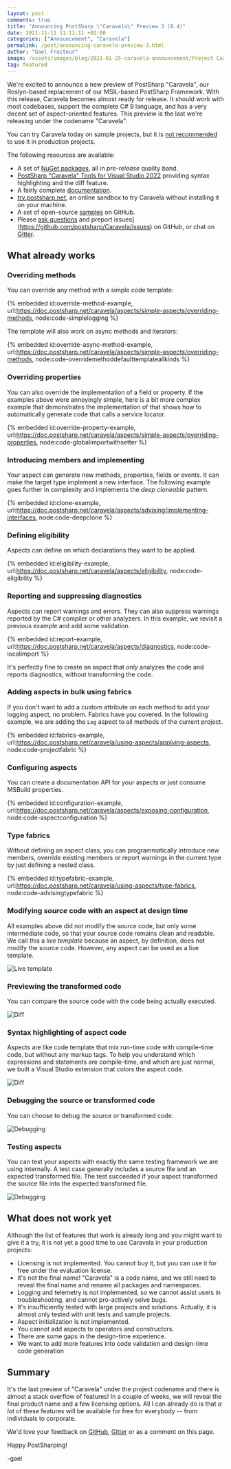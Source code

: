 ```yaml
---
layout: post 
comments: true
title: "Announcing PostSharp \"Caravela\" Preview 3 (0.4)"
date: 2021-11-11 11:11:11 +02:00
categories: ["Announcement", "Caravela"]
permalink: /post/announcing-caravela-preview-3.html
author: "Gael Fraiteur"
image: /assets/images/blog/2021-01-25-caravela-announcement/Project Caravela 1.png
tag: featured
---
```


We're excited to announce a new preview of PostSharp "Caravela", our Roslyn-based replacement of our MSIL-based PostSharp Framework. With this release, Caravela becomes almost ready for release. It should work with most codebases, support the complete C# 9 language, and has a very decent set of aspect-oriented features. This preview is the last we're releasing under the codename "Caravela". 

You can try Caravela today on sample projects, but it is [not recommended](#what-does-not-work-yet) to use it in production projects.

The following resources are available:

* A set of [NuGet packages](https://www.nuget.org/packages?q=Caravela), all in _pre-release_ quality band.
* [PostSharp "Caravela" Tools for Visual Studio 2022](https://marketplace.visualstudio.com/items?itemName=PostSharpTechnologies.caravela) providing syntax highlighting and the diff feature.
* A fairly complete [documentation](https://doc.postsharp.net/caravela/).
* [try.postsharp.net](https://try.postsharp.net/), an online sandbox to try Caravela without installing it on your machine.
* A set of open-source [samples](https://github.com/postsharp/Caravela.Samples) on GitHub.
* Please [ask questions](https://github.com/postsharp/Caravela/discussions) and preport issues](https://github.com/postsharp/Caravela/issues) on GitHub, or chat on [Gitter](https://gitter.im/postsharp/caravela?utm_source=badge&utm_medium=badge&utm_campaign=pr-badge).

## What already works

### Overriding methods

You can override any method with a simple code template:

{% embedded id:override-method-example, url:https://doc.postsharp.net/caravela/aspects/simple-aspects/overriding-methods, node:code-simplelogging %}

The template will also work on async methods and iterators:

{% embedded id:override-async-method-example, url:https://doc.postsharp.net/caravela/aspects/simple-aspects/overriding-methods, node:code-overridemethoddefaulttemplateallkinds %}

### Overriding properties

You can also override the implementation of a field or property. If the examples above were annoyingly simple, here is a bit more complex example that demonstrates the implementation of that shows how to automatically generate code that calls a service locator.

{% embedded id:override-property-example, url:https://doc.postsharp.net/caravela/aspects/simple-aspects/overriding-properties, node:code-globalimportwithsetter %}

### Introducing members and implementing

Your aspect can generate new methods, properties, fields or events. It can make the target type implement a new interface. The following example goes further in complexity and implements the _deep cloneable_ pattern. 

{% embedded id:clone-example, url:https://doc.postsharp.net/caravela/aspects/advising/implementing-interfaces, node:code-deepclone %}

### Defining eligibility

Aspects can define on which declarations they want to be applied. 

{% embedded id:eligibility-example, url:https://doc.postsharp.net/caravela/aspects/eligibility, node:code-eligibility %}

### Reporting and suppressing diagnostics

Aspects can report warnings and errors. They can also suppress warnings reported by the C# compiler or other analyzers. In this example, we revisit a previous example and add some validation.

{% embedded id:report-example, url:https://doc.postsharp.net/caravela/aspects/diagnostics, node:code-localimport %}

It's perfectly fine to create an aspect that _only_ analyzes the code and reports diagnostics, without transforming the code.

### Adding aspects in bulk using fabrics

If you don't want to add a custom attribute on each method to add your logging aspect, no problem. Fabrics have you covered. In the following example, we are adding the `Log` aspect to all methods of the current project.

{% embedded id:fabrics-example, url:https://doc.postsharp.net/caravela/using-aspects/applying-aspects, node:code-projectfabric %}

### Configuring aspects

You can create a documentation API for your aspects or just consume MSBuild properties.

{% embedded id:configuration-example, url:https://doc.postsharp.net/caravela/aspects/exposing-configuration, node:code-aspectconfiguration %}

### Type fabrics

Without defining an aspect class, you can programmatically introduce new members, override existing members or report warnings in the current type by just defining a nested class.

{% embedded id:typefabric-example, url:https://doc.postsharp.net/caravela/using-aspects/type-fabrics, node:code-advisingtypefabric %}

### Modifying _source_ code with an aspect at design time

All examples above did not modify the _source_ code, but only some intermediate code, so that your source code remains clean and readable. We call this a _live template_ because an aspect, by definition, does not modify the source code. However, any aspect can be used as a live template.

![Live template](/assets/images/blog/2021-11-caravela-preview/live-template.png#unzoom200)

### Previewing the transformed code

You can compare the source code with the code being actually executed.

![Diff](/assets/images/blog/2021-11-caravela-preview/diff.png#unzoom300)

### Syntax highlighting of aspect code

Aspects are like code template that mix run-time code with compile-time code, but without any markup tags. To help you understand which expressions and statements are compile-time, and which are just normal, we built a Visual Studio extension that colors the aspect code.

![Diff](/assets/images/blog/2021-11-caravela-preview/syntax-highlighting.png#unzoom150)

### Debugging the source or transformed code

You can choose to debug the source _or_ transformed code.

![Debugging](/assets/images/blog/2021-11-caravela-preview/debugging.png#unzoom200)


### Testing aspects

You can test your aspects with exactly the same testing framework we are using internally. A test case generally includes a source file and an expected transformed file. The test succeeded if your aspect transformed the source file into the expected transformed file.

![Debugging](/assets/images/blog/2021-11-caravela-preview/testing.png#unzoom200)

## What does not work yet

Although the list of features that work is already long and you might want to give it a try, it is not yet a good time to use Caravela in your production projects:

* Licensing is not implemented. You cannot buy it, but you can use it for free under the evaluation license.
* It's not the final name! "Caravela" is a code name, and we still need to reveal the final name and rename all packages and namespaces.
* Logging and telemetry is not implemented, so we cannot assist users in troubleshooting, and cannot pro-actively solve bugs.
* It's insufficiently tested with large projects and solutions. Actually, it is almost only tested with unit tests and sample projects.
* Aspect initialization is not implemented.
* You cannot add aspects to operators and constructors.
* There are some gaps in the design-time experience.
* We want to add more features into code validation and design-time code generation

## Summary

It's the last preview of "Caravela" under the project codename and there is almost a stack overflow of features! In a couple of weeks, we will reveal the final product name and a few licensing options. All I can already do is that _a lot_ of these features will be available for free for everybody -- from individuals to corporate.

We'd love your feedback on [GitHub](https://github.com/postsharp/Caravela/discussions), [Gitter](https://gitter.im/postsharp/caravela?utm_source=badge&utm_medium=badge&utm_campaign=pr-badge) or as a comment on this page.

Happy PostSharping!

-gael

